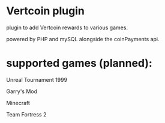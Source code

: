 # Vertcoin plugin
plugin to add Vertcoin rewards to various games.

powered by PHP and mySQL alongside the coinPayments api.
# supported games (planned):
Unreal Tournament 1999

Garry's Mod

Minecraft

Team Fortress 2 
